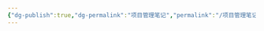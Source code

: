 ```yaml
---
{"dg-publish":true,"dg-permalink":"项目管理笔记","permalink":"/项目管理笔记/","dgPassFrontmatter":true}
---
```



<style>
.container {font-family: sans-serif; text-align: center;}
.button-wrapper button {z-index: 1;height: 40px; width: 100px; margin: 10px;padding: 5px;}
.excalidraw .App-menu_top .buttonList { display: flex;}
.excalidraw-wrapper { height: 800px; margin: 50px; position: relative;}
:root[dir="ltr"] .excalidraw .layer-ui__wrapper .zen-mode-transition.App-menu_bottom--transition-left {transform: none;}
</style><script src="https://unpkg.com/react@17/umd/react.production.min.js"></script><script src="https://unpkg.com/react-dom@17/umd/react-dom.production.min.js"></script><script type="text/javascript" src="https://unpkg.com/@excalidraw/excalidraw@0.12.0/dist/excalidraw.production.min.js"></script><div id="pmbok_spiderexcalidraw.md1"></div><script>(function(){const InitialData={"type":"excalidraw","version":2,"source":"https://excalidraw.com","elements":[{"type":"rectangle","version":15,"versionNonce":2100913993,"isDeleted":false,"id":"ASMrLVL50P-Ve3QhrlbEq","fillStyle":"hachure","strokeWidth":1,"strokeStyle":"solid","roughness":1,"opacity":100,"angle":0,"x":-163.3150634765625,"y":-171.93622589111328,"strokeColor":"#000000","backgroundColor":"transparent","width":194,"height":91,"seed":1776143177,"groupIds":[],"roundness":{"type":3},"boundElements":[{"type":"text","id":"ey5dE9pN"}],"updated":1671508123002,"link":null,"locked":false},{"id":"ey5dE9pN","type":"text","x":-136.8150634765625,"y":-138.93622589111328,"width":141,"height":25,"angle":0,"strokeColor":"#000000","backgroundColor":"transparent","fillStyle":"hachure","strokeWidth":1,"strokeStyle":"solid","roughness":1,"opacity":100,"groupIds":[],"roundness":null,"seed":10128105,"version":41,"versionNonce":451562951,"isDeleted":false,"boundElements":null,"updated":1671508123003,"link":"[[GardenHome/卡片笔记/项目管理/目标管理\|目标管理]]","locked":false,"text":"📍[[GardenHome/卡片笔记/项目管理/目标管理\|目标管理]]","rawText":"[[GardenHome/卡片笔记/项目管理/目标管理\|目标管理]]","fontSize":20,"fontFamily":1,"textAlign":"center","verticalAlign":"middle","baseline":16,"containerId":"ASMrLVL50P-Ve3QhrlbEq","originalText":"📍[[GardenHome/卡片笔记/项目管理/目标管理\|目标管理]]"},{"id":"jxow8ydL","type":"text","x":-101.73904418945312,"y":-135.25313186645508,"width":12,"height":25,"angle":0,"strokeColor":"#000000","backgroundColor":"transparent","fillStyle":"hachure","strokeWidth":1,"strokeStyle":"solid","roughness":1,"opacity":100,"groupIds":[],"roundness":null,"seed":817577895,"version":3,"versionNonce":782414535,"isDeleted":true,"boundElements":null,"updated":1671508107730,"link":null,"locked":false,"text":"","rawText":"","fontSize":20,"fontFamily":1,"textAlign":"left","verticalAlign":"top","baseline":17,"containerId":null,"originalText":""}],"appState":{"theme":"light","viewBackgroundColor":"#ffffff","currentItemStrokeColor":"#000000","currentItemBackgroundColor":"transparent","currentItemFillStyle":"hachure","currentItemStrokeWidth":1,"currentItemStrokeStyle":"solid","currentItemRoughness":1,"currentItemOpacity":100,"currentItemFontFamily":1,"currentItemFontSize":20,"currentItemTextAlign":"left","currentItemStartArrowhead":null,"currentItemEndArrowhead":"arrow","scrollX":402.24444580078125,"scrollY":415.4026870727539,"zoom":{"value":2},"currentItemRoundness":"round","gridSize":null,"colorPalette":{}},"files":{}};InitialData.scrollToContent=true;App=()=>{const e=React.useRef(null),t=React.useRef(null),[n,i]=React.useState({width:void 0,height:void 0});return React.useEffect(()=>{i({width:t.current.getBoundingClientRect().width,height:t.current.getBoundingClientRect().height});const e=()=>{i({width:t.current.getBoundingClientRect().width,height:t.current.getBoundingClientRect().height})};return window.addEventListener("resize",e),()=>window.removeEventListener("resize",e)},[t]),React.createElement(React.Fragment,null,React.createElement("div",{className:"excalidraw-wrapper",ref:t},React.createElement(ExcalidrawLib.Excalidraw,{ref:e,width:n.width,height:n.height,initialData:InitialData,viewModeEnabled:!0,zenModeEnabled:!0,gridModeEnabled:!1})))},excalidrawWrapper=document.getElementById("pmbok_spiderexcalidraw.md1");ReactDOM.render(React.createElement(App),excalidrawWrapper);})();</script>